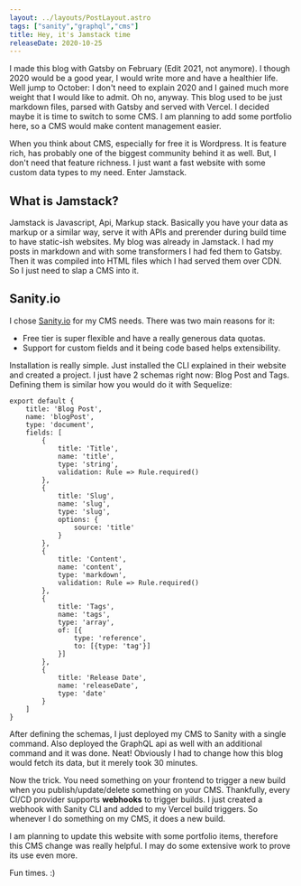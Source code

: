 ```yaml
---
layout: ../layouts/PostLayout.astro
tags: ["sanity","graphql","cms"]
title: Hey, it's Jamstack time
releaseDate: 2020-10-25
---
```

I made this blog with Gatsby on February (Edit 2021, not anymore). I though 2020 would be a good year, I would write more and have a healthier life. Well jump to October: I don't need to explain 2020 and I gained much more weight that I would like to admit. Oh no, anyway. This blog used to be just markdown files, parsed with Gatsby and served with Vercel. I decided maybe it is time to switch to some CMS. I am planning to add some portfolio here, so a CMS would make content management easier.

When you think about CMS, especially for free it is Wordpress. It is feature rich, has probably one of the biggest community behind it as well. But, I don't need that feature richness. I just want a fast website with some custom data types to my need. Enter Jamstack.

## What is Jamstack?
Jamstack is Javascript, Api, Markup stack. Basically you have your data as markup or a similar way, serve it with APIs and prerender during build time to have static-ish websites. My blog was already in Jamstack. I had my posts in markdown and with some transformers I had fed them to Gatsby. Then it was compiled into HTML files which I had served them over CDN. So I just need to slap a CMS into it.

## Sanity.io
I chose [Sanity.io](sanity.io) for my CMS needs. There was two main reasons for it:

+ Free tier is super flexible and have a really generous data quotas. 
+ Support for custom fields and it being code based helps extensibility.

Installation is really simple. Just installed the CLI explained in their website and created a project. I just have 2 schemas right now: Blog Post and Tags. Defining them is similar how you would do it with Sequelize:
````
export default {
    title: 'Blog Post',
    name: 'blogPost',
    type: 'document',
    fields: [
        {
            title: 'Title',
            name: 'title',
            type: 'string',
            validation: Rule => Rule.required()
        },
        {
            title: 'Slug',
            name: 'slug',
            type: 'slug',
            options: {
                source: 'title'
            }
        },
        {
            title: 'Content',
            name: 'content',
            type: 'markdown',
            validation: Rule => Rule.required()
        },
        {
            title: 'Tags',
            name: 'tags',
            type: 'array',
            of: [{
                type: 'reference',
                to: [{type: 'tag'}]
            }]
        },
        {
            title: 'Release Date',
            name: 'releaseDate',
            type: 'date'
        }
    ]
}
````

After defining the schemas, I just deployed my CMS to Sanity with a single command. Also deployed the GraphQL api as well with an additional command and it was done. Neat! Obviously I had to change how this blog would fetch its data, but it merely took 30 minutes. 

Now the trick. You need something on your frontend to trigger a new build when you publish/update/delete something on your CMS. Thankfully, every CI/CD provider supports **webhooks** to trigger builds. I just created a webhook with Sanity CLI and added to my Vercel build triggers. So whenever I do something on my CMS, it does a new build.

I am planning to update this website with some portfolio items, therefore this CMS change was really helpful. I may do some extensive work to prove its use even more. 

Fun times. :)